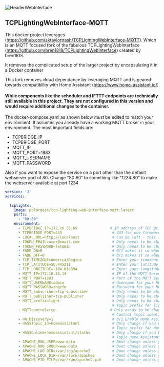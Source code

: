 ![HeaderWebInterface](https://user-images.githubusercontent.com/23568795/64644718-85070980-d3d0-11e9-83a8-034f91ee0f4f.png)
## TCPLightingWebInterface-MQTT
This docker project leverages (https://github.com/sktaylortrash/TCPLightingWebInterface-MQTT). Which is an MQTT focused fork of the fabulous TCPLightingWebInterface (https://github.com/bren1818/TCPLightingWebInterface) created by bren1818.

It removes the complicated setup of the larger project by encapsulating it in a Docker container

This fork removes cloud dependance by leveraging MQTT and is geared towards compatibility with Home Assistant (https://www.home-assistant.io/)  

#### While components like the scheduler and IFTTT endpoints are technically still available in this project. They are not configured in this version and would require additional changes to the container.


The docker-compose.yaml as shown below must be edited to match your environment. It assumes you already have a working MQTT broker in your environment.
The most important fields are:
* TCPBRIDGE_IP
* TCPBRIDGE_PORT
* MQTT_IP
* MQTT_PORT=1883
* MQTT_USERNAME
* MQTT_PASSWORD

Also if you want to expose the service on a port other than the default webserver port of 80. Change "80:80" to something like "1234:80" to make the webserver available at port 1234


```yaml
version: '3'
services:
            
  tcplights:
    image: polargeek/tcp-lighting-web-interface-mqtt:latest
    ports:
      - "80:80"
    environment:
      - TCPBRIDGE_IP=172.16.33.69               # IP address of TCP Bridge/Gateway
      - TCPBRIDGE_PORT=443                       # 443 for new firmware, 80 for legacy - If you don't know, leave it at 443
      - LOCAL_URL=http://localhost               # Can be left - this is used in runSchedule to call the API
      - TOKEN_EMAIL=user@email.com               # Only needs to be changed if you are running multiple bridge instances
      - TOKEN_PASSWORD=letmein                   # Only needs to be changed if you are running multiple bridge instances
      - FADE_ON=0                                # 0/1 makes it so when lights are turned off they fade to 0 (Like Philips Bulbs)
      - FADE_OFF=0                               # 0/1 makes it so when lights are turned on they fade to their assigned value from 0 (Like Philips Bulbs)
      - TCP_TIMEZONE=America/Regina              # Enter your timezone code to use scheduling in the web app
      - TCP_LATITUDE=50.445211                   # Enter your latitude to use the Sunup/Sundown feature
      - TCP_LONGITUDE=-104.618894                # Enter your longitude to use the Sunup/Sundown feature
      - MQTT_IP=172.16.33.14                     # IP of the MQTT Server, you can use 
      - MQTT_PORT=1883                           # Port of the MQTT Server (1883 is standard)
      - MQTT_USERNAME=admin                      # Username for your MQTT server
      - MQTT_PASSWORD=zhgcfn                     # Password for your MQTT server
      - MQTT_subscriber=tcp-subscriber           # Only needs to be changed if you are running multiple bridge instances
      - MQTT_publisher=tcp-publisher             # Only needs to be changed if you are running multiple bridge instances
      - MQTT_prefix=light                        # Only needs to be changed if you are running multiple bridge instances
                                                 # Topic prefix for lights - ie light/<room-name>/<light-name>/<UniqueBulbID>
      - MQTTcontrol=tcp                         # Only needs to be changed if you are running multiple bridge instances
                                                 # Control topic identifier for host and script control ie control/<MQTT_control>
      - HA_Discovery=1                           # 0/1 Enable Home Assistant Discovery Topics
      - HASSTopic_id=homeassistant               # Only change if you have modified Home Assistants default MQTT settings
                                                 # Topic prefix for Home Assistant Discovery Topics - this must match with HASS
      - HASSOnline=homeassistant/status          # Only change if you have modified Home Assistants default MQTT settings
                                                 # Topic Home Assistant publishes to, to announce its online
      - APACHE_RUN_USER=www-data                 # Dont change unless youve modified defaults
      - APACHE_RUN_GROUP=www-data                # Dont change unless youve modified defaults
      - APACHE_LOG_DIR=/var/log/apache2          # Dont change unless youve modified defaults
      - APACHE_LOCK_DIR=/var/lock/apache2        # Dont change unless youve modified defaults
      - APACHE_PID_FILE=/var/run/apache2.pid     # Dont change unless youve modified defaults
```




